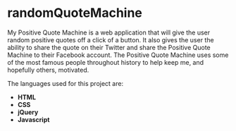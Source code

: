 # randomQuoteMachine

My Positive Quote Machine is a web application that will give the user random positive quotes off a click of a button. It also gives the user the ability to share the quote on their Twitter and share the Positive Quote Machine to their Facebook account. The Positive Quote Machine uses some of the most famous people throughout history to help keep me, and hopefully others, motivated. 

The languages used for this project are:
- __HTML__
- __CSS__
- __jQuery__
- __Javascript__
